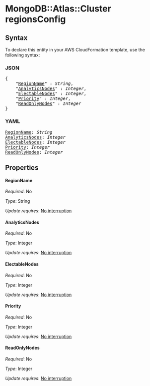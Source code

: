 # MongoDB::Atlas::Cluster regionsConfig

## Syntax

To declare this entity in your AWS CloudFormation template, use the following syntax:

### JSON

<pre>
{
    "<a href="#regionname" title="RegionName">RegionName</a>" : <i>String</i>,
    "<a href="#analyticsnodes" title="AnalyticsNodes">AnalyticsNodes</a>" : <i>Integer</i>,
    "<a href="#electablenodes" title="ElectableNodes">ElectableNodes</a>" : <i>Integer</i>,
    "<a href="#priority" title="Priority">Priority</a>" : <i>Integer</i>,
    "<a href="#readonlynodes" title="ReadOnlyNodes">ReadOnlyNodes</a>" : <i>Integer</i>
}
</pre>

### YAML

<pre>
<a href="#regionname" title="RegionName">RegionName</a>: <i>String</i>
<a href="#analyticsnodes" title="AnalyticsNodes">AnalyticsNodes</a>: <i>Integer</i>
<a href="#electablenodes" title="ElectableNodes">ElectableNodes</a>: <i>Integer</i>
<a href="#priority" title="Priority">Priority</a>: <i>Integer</i>
<a href="#readonlynodes" title="ReadOnlyNodes">ReadOnlyNodes</a>: <i>Integer</i>
</pre>

## Properties

#### RegionName

_Required_: No

_Type_: String

_Update requires_: [No interruption](https://docs.aws.amazon.com/AWSCloudFormation/latest/UserGuide/using-cfn-updating-stacks-update-behaviors.html#update-no-interrupt)

#### AnalyticsNodes

_Required_: No

_Type_: Integer

_Update requires_: [No interruption](https://docs.aws.amazon.com/AWSCloudFormation/latest/UserGuide/using-cfn-updating-stacks-update-behaviors.html#update-no-interrupt)

#### ElectableNodes

_Required_: No

_Type_: Integer

_Update requires_: [No interruption](https://docs.aws.amazon.com/AWSCloudFormation/latest/UserGuide/using-cfn-updating-stacks-update-behaviors.html#update-no-interrupt)

#### Priority

_Required_: No

_Type_: Integer

_Update requires_: [No interruption](https://docs.aws.amazon.com/AWSCloudFormation/latest/UserGuide/using-cfn-updating-stacks-update-behaviors.html#update-no-interrupt)

#### ReadOnlyNodes

_Required_: No

_Type_: Integer

_Update requires_: [No interruption](https://docs.aws.amazon.com/AWSCloudFormation/latest/UserGuide/using-cfn-updating-stacks-update-behaviors.html#update-no-interrupt)

